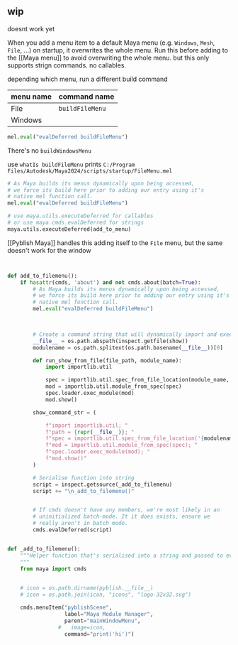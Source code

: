 ## wip
doesnt work yet


When you add a menu item to a default Maya menu (e.g. `Windows`, `Mesh`, `File`, ...) on startup, it overwrites the whole menu.
Run this before adding to the [[Maya menu]] to avoid overwriting the whole menu.
but this only supports strign commands. no callables.

depending which menu, run a different build command

| menu name | command name    |
| --------- | --------------- |
| File      | `buildFileMenu` |
| Windows   |                 |


```python
mel.eval("evalDeferred buildFileMenu")
```
There's no `buildWindowsMenu`


use `whatIs buildFileMenu` prints 
`C:/Program Files/Autodesk/Maya2024/scripts/startup/FileMenu.mel`


```python
# As Maya builds its menus dynamically upon being accessed,
# we force its build here prior to adding our entry using it's
# native mel function call.
mel.eval("evalDeferred buildFileMenu")

# use maya.utils.executeDeferred for callables
# or use maya.cmds.evalDeferred for strings
maya.utils.executeDeferred(add_to_menu) 
```

[[Pyblish Maya]] handles this
adding itself to the `File` menu, but the same doesn't work for the window


```python


def add_to_filemenu():
    if hasattr(cmds, 'about') and not cmds.about(batch=True):
        # As Maya builds its menus dynamically upon being accessed,
        # we force its build here prior to adding our entry using it's
        # native mel function call.
        mel.eval("evalDeferred buildFileMenu")


        
        # Create a command string that will dynamically import and execute show()
        __file__ = os.path.abspath(inspect.getfile(show))
        modulename = os.path.splitext(os.path.basename(__file__))[0]

        def run_show_from_file(file_path, module_name):
            import importlib.util

            spec = importlib.util.spec_from_file_location(module_name, file_path)
            mod = importlib.util.module_from_spec(spec)
            spec.loader.exec_module(mod)
            mod.show()

        show_command_str = (

            f"import importlib.util; "
            f"path = {repr(__file__)}; "
            f"spec = importlib.util.spec_from_file_location('{modulename}', path); "
            f"mod = importlib.util.module_from_spec(spec); "
            f"spec.loader.exec_module(mod); "
            f"mod.show()"
        )

        # Serialise function into string
        script = inspect.getsource(_add_to_filemenu)
        script += "\n_add_to_filemenu()"


        # If cmds doesn't have any members, we're most likely in an
        # uninitialized batch-mode. It it does exists, ensure we
        # really aren't in batch mode.
        cmds.evalDeferred(script)


def _add_to_filemenu():
    """Helper function that's serialised into a string and passed to evalDeferred.
    """
    from maya import cmds
    

    # icon = os.path.dirname(pyblish.__file__)
    # icon = os.path.join(icon, "icons", "logo-32x32.svg")

    cmds.menuItem("pyblishScene",
                  label="Maya Module Manager",
                  parent="mainWindowMenu",
                #   image=icon,
                  command="print('hi')")

```
